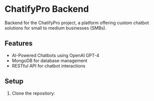 # ChatifyPro Backend

Backend for the ChatifyPro project, a platform offering custom chatbot solutions for small to medium businesses (SMBs).

## Features
- AI-Powered Chatbots using OpenAI GPT-4
- MongoDB for database management
- RESTful API for chatbot interactions

## Setup
1. Clone the repository:

